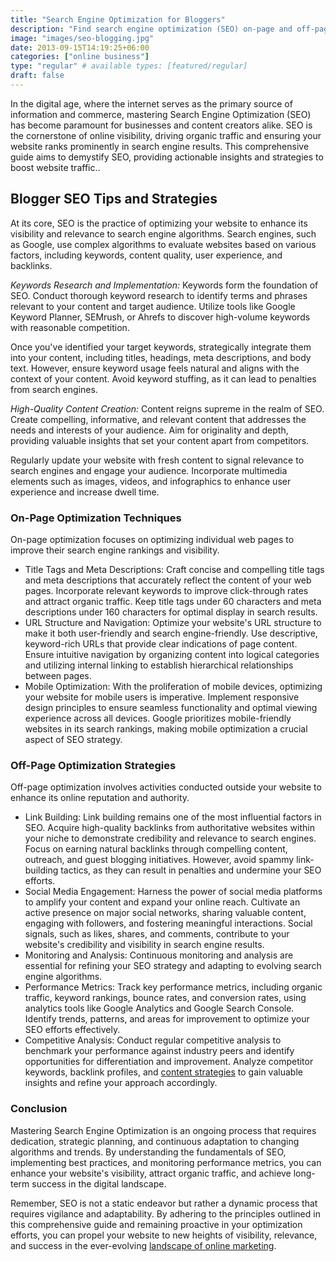 ```yaml
---
title: "Search Engine Optimization for Bloggers"
description: "Find search engine optimization (SEO) on-page and off-page (technical) strategies to boost website traffic, increase your online presence and brand visibility. "
image: "images/seo-blogging.jpg"
date: 2013-09-15T14:19:25+06:00
categories: ["online business"]
type: "regular" # available types: [featured/regular]
draft: false
---
```


In the digital age, where the internet serves as the primary source of information and commerce, mastering Search Engine Optimization (SEO) has become paramount for businesses and content creators alike. SEO is the cornerstone of online visibility, driving organic traffic and ensuring your website ranks prominently in search engine results. This comprehensive guide aims to demystify SEO, providing actionable insights and strategies to boost website traffic..

## Blogger SEO Tips and Strategies

At its core, SEO is the practice of optimizing your website to enhance its visibility and relevance to search engine algorithms. Search engines, such as Google, use complex algorithms to evaluate websites based on various factors, including keywords, content quality, user experience, and backlinks.

*Keywords Research and Implementation:* Keywords form the foundation of SEO. Conduct thorough keyword research to identify terms and phrases relevant to your content and target audience. Utilize tools like Google Keyword Planner, SEMrush, or Ahrefs to discover high-volume keywords with reasonable competition.

Once you've identified your target keywords, strategically integrate them into your content, including titles, headings, meta descriptions, and body text. However, ensure keyword usage feels natural and aligns with the context of your content. Avoid keyword stuffing, as it can lead to penalties from search engines.

*High-Quality Content Creation:* Content reigns supreme in the realm of SEO. Create compelling, informative, and relevant content that addresses the needs and interests of your audience. Aim for originality and depth, providing valuable insights that set your content apart from competitors.

Regularly update your website with fresh content to signal relevance to search engines and engage your audience. Incorporate multimedia elements such as images, videos, and infographics to enhance user experience and increase dwell time.

### On-Page Optimization Techniques

On-page optimization focuses on optimizing individual web pages to improve their search engine rankings and visibility.

* Title Tags and Meta Descriptions: Craft concise and compelling title tags and meta descriptions that accurately reflect the content of your web pages. Incorporate relevant keywords to improve click-through rates and attract organic traffic. Keep title tags under 60 characters and meta descriptions under 160 characters for optimal display in search results.
* URL Structure and Navigation: Optimize your website's URL structure to make it both user-friendly and search engine-friendly. Use descriptive, keyword-rich URLs that provide clear indications of page content. Ensure intuitive navigation by organizing content into logical categories and utilizing internal linking to establish hierarchical relationships between pages.
* Mobile Optimization: With the proliferation of mobile devices, optimizing your website for mobile users is imperative. Implement responsive design principles to ensure seamless functionality and optimal viewing experience across all devices. Google prioritizes mobile-friendly websites in its search rankings, making mobile optimization a crucial aspect of SEO strategy.

### Off-Page Optimization Strategies

Off-page optimization involves activities conducted outside your website to enhance its online reputation and authority.

* Link Building: Link building remains one of the most influential factors in SEO. Acquire high-quality backlinks from authoritative websites within your niche to demonstrate credibility and relevance to search engines. Focus on earning natural backlinks through compelling content, outreach, and guest blogging initiatives. However, avoid spammy link-building tactics, as they can result in penalties and undermine your SEO efforts.
* Social Media Engagement: Harness the power of social media platforms to amplify your content and expand your online reach. Cultivate an active presence on major social networks, sharing valuable content, engaging with followers, and fostering meaningful interactions. Social signals, such as likes, shares, and comments, contribute to your website's credibility and visibility in search engine results.
* Monitoring and Analysis: Continuous monitoring and analysis are essential for refining your SEO strategy and adapting to evolving search engine algorithms.
* Performance Metrics: Track key performance metrics, including organic traffic, keyword rankings, bounce rates, and conversion rates, using analytics tools like Google Analytics and Google Search Console. Identify trends, patterns, and areas for improvement to optimize your SEO efforts effectively.
* Competitive Analysis: Conduct regular competitive analysis to benchmark your performance against industry peers and identify opportunities for differentiation and improvement. Analyze competitor keywords, backlink profiles, and [content strategies](/blog/content-marketing) to gain valuable insights and refine your approach accordingly.

### Conclusion

Mastering Search Engine Optimization is an ongoing process that requires dedication, strategic planning, and continuous adaptation to changing algorithms and trends. By understanding the fundamentals of SEO, implementing best practices, and monitoring performance metrics, you can enhance your website's visibility, attract organic traffic, and achieve long-term success in the digital landscape.

Remember, SEO is not a static endeavor but rather a dynamic process that requires vigilance and adaptability. By adhering to the principles outlined in this comprehensive guide and remaining proactive in your optimization efforts, you can propel your website to new heights of visibility, relevance, and success in the ever-evolving [landscape of online marketing](/blog/online-marketing-guide).
